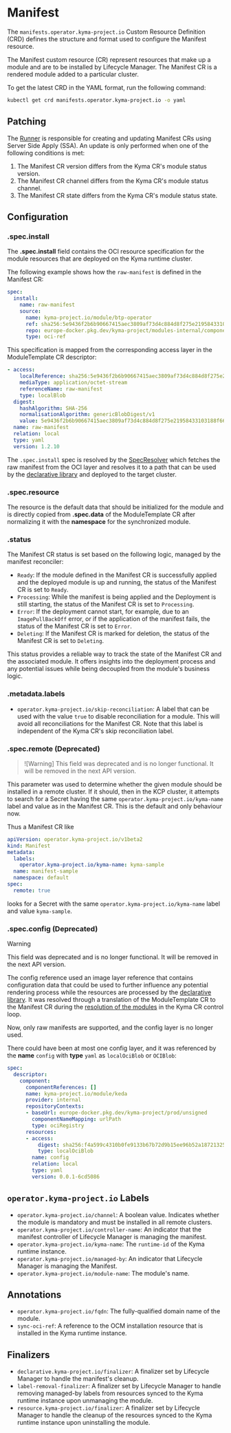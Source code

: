 # Manifest

The `manifests.operator.kyma-project.io` Custom Resource Definition (CRD) defines the structure and format used to configure the Manifest resource.

The Manifest custom resource (CR) represent resources that make up a module and are to be installed by Lifecycle Manager. The Manifest CR is a rendered module added to a particular cluster.

To get the latest CRD in the YAML format, run the following command:

```bash
kubectl get crd manifests.operator.kyma-project.io -o yaml
```

## Patching

The [Runner](../../../pkg/module/sync/runner.go) is responsible for creating and updating Manifest CRs using Server Side Apply (SSA). An update is only performed when one of the following conditions is met:

1. The Manifest CR version differs from the Kyma CR's module status version.
2. The Manifest CR channel differs from the Kyma CR's module status channel.
3. The Manifest CR state differs from the Kyma CR's module status state.

## Configuration

### **.spec.install**

The **.spec.install** field contains the OCI resource specification for the module resources that are deployed on the Kyma runtime cluster.

The following example shows how the `raw-manifest` is defined in the Manifest CR:

```yaml
spec:
  install:
    name: raw-manifest
    source:
      name: kyma-project.io/module/btp-operator
      ref: sha256:5e9436f2b6b90667415aec3809af73d4c884d8f275e21958433103188f661d4c
      repo: europe-docker.pkg.dev/kyma-project/modules-internal/component-descriptors
      type: oci-ref
```

This specification is mapped from the corresponding access layer in the ModuleTemplate CR descriptor:

```yaml
- access:
    localReference: sha256:5e9436f2b6b90667415aec3809af73d4c884d8f275e21958433103188f661d4c
    mediaType: application/octet-stream
    referenceName: raw-manifest
    type: localBlob
  digest:
    hashAlgorithm: SHA-256
    normalisationAlgorithm: genericBlobDigest/v1
    value: 5e9436f2b6b90667415aec3809af73d4c884d8f275e21958433103188f661d4c
  name: raw-manifest
  relation: local
  type: yaml
  version: 1.2.10
```

The `.spec.install` spec is resolved by the [SpecResolver](../../../internal/manifest/spec_resolver.go) which fetches the raw manifest from the OCI layer and resolves it to a path that can be used by the [declarative library](../../../internal/declarative/) and deployed to the target cluster.


### **.spec.resource**

The resource is the default data that should be initialized for the module and is directly copied from **.spec.data** of the ModuleTemplate CR after normalizing it with the **namespace** for the synchronized module.

### **.status**

The Manifest CR status is set based on the following logic, managed by the manifest reconciler:

* `Ready`: If the module defined in the Manifest CR is successfully applied and the deployed module is up and running, the status of the Manifest CR is set to `Ready`.
* `Processing`: While the manifest is being applied and the Deployment is still starting, the status of the Manifest CR is set to `Processing`.
* `Error`: If the deployment cannot start, for example, due to an `ImagePullBackOff` error, or if the application of the manifest fails, the status of the Manifest CR is set to `Error`.
* `Deleting`:  If the Manifest CR is marked for deletion, the status of the Manifest CR is set to `Deleting`.

This status provides a reliable way to track the state of the Manifest CR and the associated module. It offers insights into the deployment process and any potential issues while being decoupled from the module's business logic.

### **.metadata.labels**

* `operator.kyma-project.io/skip-reconciliation`: A label that can be used with the value `true` to disable reconciliation for a module. This will avoid all reconciliations for the Manifest CR. Note that this label is independent of the Kyma CR's skip reconciliation label. 

### **.spec.remote (Deprecated)**

> ![Warning]
> This field was deprecated and is no longer functional. It will be removed in the next API version.


This parameter was used to determine whether the given module should be installed in a remote cluster. If it should, then in the KCP cluster, it attempts to search for a Secret having the same `operator.kyma-project.io/kyma-name` label and value as in the Manifest CR. This is the default and only behaviour now.

Thus a Manifest CR like

```yaml
apiVersion: operator.kyma-project.io/v1beta2
kind: Manifest
metadata:
  labels:
    operator.kyma-project.io/kyma-name: kyma-sample
  name: manifest-sample
  namespace: default
spec:
  remote: true
```

looks for a Secret with the same `operator.kyma-project.io/kyma-name` label and value `kyma-sample`.

### **.spec.config (Deprecated)**

> [!Warning]
> This field was deprecated and is no longer functional. It will be removed in the next API version.

The config reference used an image layer reference that contains configuration data that could be used to further
influence any potential rendering process while the resources are processed by
the [declarative library](../../../internal/declarative/). It was resolved through a
translation of the ModuleTemplate CR to the Manifest CR during
the [resolution of the modules](../../../internal/manifest/parser/template_to_module.go) in the Kyma CR control loop.

Now, only raw manifests are supported, and the config layer is no longer used.

There could have been at most one config layer, and it was referenced by the **name** `config` with **type** `yaml` as `localOciBlob` or `OCIBlob`:

```yaml
spec:
  descriptor:
    component:
      componentReferences: []
      name: kyma-project.io/module/keda
      provider: internal
      repositoryContexts:
      - baseUrl: europe-docker.pkg.dev/kyma-project/prod/unsigned
        componentNameMapping: urlPath
        type: ociRegistry
      resources:
      - access:
          digest: sha256:f4a599c4310b0fe9133b67b72d9b15ee96b52a1872132528c83978239b5effef
          type: localOciBlob
        name: config
        relation: local
        type: yaml
        version: 0.0.1-6cd5086
```

## `operator.kyma-project.io` Labels

* `operator.kyma-project.io/channel`: A boolean value. Indicates whether the module is mandatory and must be installed in all remote clusters.
* `operator.kyma-project.io/controller-name`: An indicator that the manifest controller of Lifecycle Manager is managing the manifest.
* `operator.kyma-project.io/kyma-name`: The `runtime-id` of the Kyma runtime instance.
* `operator.kyma-project.io/managed-by`: An indicator that Lifecycle Manager is managing the Manifest.
* `operator.kyma-project.io/module-name`: The module's name.

## Annotations

* `operator.kyma-project.io/fqdn`: The fully-qualified domain name of the module.
* `sync-oci-ref`: A reference to the OCM installation resource that is installed in the Kyma runtime instance. 

## Finalizers

* `declarative.kyma-project.io/finalizer`: A finalizer set by Lifecycle Manager to handle the manifest's cleanup.
* `label-removal-finalizer`: A finalizer set by Lifecycle Manager to handle removing managed-by labels from resources synced to the Kyma runtime instance upon unmanaging the module.
* `resource.kyma-project.io/finalizer`: A finalizer set by Lifecycle Manager to handle the cleanup of the resources synced to the Kyma runtime instance upon uninstalling the module.
